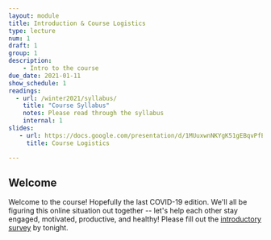 ```yaml
---
layout: module
title: Introduction & Course Logistics
type: lecture
num: 1
draft: 1
group: 1
description:
    - Intro to the course
due_date: 2021-01-11
show_schedule: 1
readings:
  - url: /winter2021/syllabus/
    title: "Course Syllabus"
    notes: Please read through the syllabus
    internal: 1
slides:
   - url: https://docs.google.com/presentation/d/1MUuxwnNKYgK51gEBqvPfE4LkEHmS42NekMokLc0Pqf8/edit?usp=sharing
     title: Course Logistics

---
```


## Welcome
Welcome to the course! Hopefully the last COVID-19 edition. We'll all be figuring this online situation out together -- let's help each other stay engaged, motivated, productive, and healthy! Please fill out the [introductory survey](https://forms.gle/DXivoQC1uqgUdZy77) by tonight.